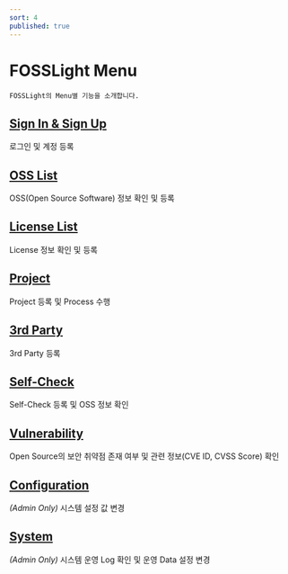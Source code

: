 ```yaml
---
sort: 4
published: true
---
```

# FOSSLight Menu

```note
FOSSLight의 Menu별 기능을 소개합니다.
```
## [Sign In & Sign Up](1_sign.md)
로그인 및 계정 등록

## [OSS List](2_oss.md)
OSS(Open Source Software) 정보 확인 및 등록

## [License List](3_license.md)
License 정보 확인 및 등록

## [Project](4_project.md)
Project 등록 및 Process 수행

## [3rd Party](5_third-party.md)
3rd Party 등록

## [Self-Check](6_self-check.md)
Self-Check 등록 및 OSS 정보 확인

## [Vulnerability](7_vulnerability.md)
Open Source의 보안 취약점 존재 여부 및 관련 정보(CVE ID, CVSS Score) 확인

## [Configuration](8_configuration.md)
*(Admin Only)* 시스템 설정 값 변경

## [System](9_system.md)
*(Admin Only)* 시스템 운영 Log 확인 및 운영 Data 설정 변경

